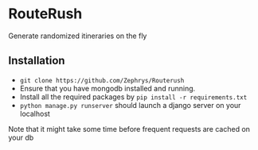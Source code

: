 # RouteRush

Generate randomized itineraries on the fly

## Installation

- `git clone https://github.com/Zephrys/Routerush`
- Ensure that you have mongodb installed and running.
- Install all the required packages by `pip install -r requirements.txt`
- `python manage.py runserver` should launch a django server on your localhost

Note that it might take some time before frequent requests are cached on your db
